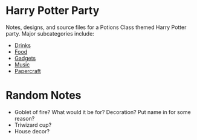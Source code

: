# Harry Potter Party

Notes, designs, and source files for a Potions Class themed Harry Potter party. Major subcategories include:

- [Drinks](./Drinks/)
- [Food](Food.md)
- [Gadgets](./Gadgets/)
- [Music](Music.md)
- [Papercraft](./Papercraft/)

# Random Notes

- Goblet of fire? What would it be for? Decoration? Put name in for some reason?
- Triwizard cup?
- House decor?
